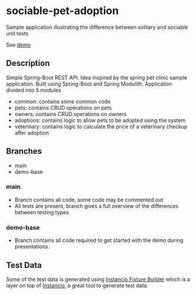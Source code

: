 # sociable-pet-adoption
Sample application illustrating the difference between solitary and sociable unit tests

See [demo](./demo)

## Description
Simple Spring-Boot REST API. Idea inspired by the spring pet clinic sample application.
Built using Spring-Boot and Spring Modulith. Application divided into 5 modules
- common: contains some common code
- pets: contains CRUD operations on pets
- owners: contains CRUD operations on owners
- adoptions: contains logic to allow pets to be adopted using the system
- veterinary: contains logic to calculate the price of a veterinary checkup after adoption

## Branches
- main
- demo-base

### main
- Branch contains all code, some code may be commented out
- All tests are present, branch gives a full overview of the differences between testing types

### demo-base
- Branch contains all code required to get started with the demo during presentations.

## Test Data
Some of the test data is generated using [Instancio Fixture Builder](https://wouter-bauweraerts.github.io/instancio-fixture-builder/)
which is a layer on top of [Instancio](https://www.instancio.org/), a great tool to generate test data.